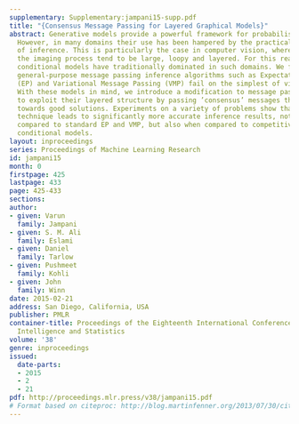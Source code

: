 ```yaml
---
supplementary: Supplementary:jampani15-supp.pdf
title: "{Consensus Message Passing for Layered Graphical Models}"
abstract: Generative models provide a powerful framework for probabilistic reasoning.
  However, in many domains their use has been hampered by the practical difficulties
  of inference. This is particularly the case in computer vision, where models of
  the imaging process tend to be large, loopy and layered. For this reason bottom-up
  conditional models have traditionally dominated in such domains. We find that widely-used,
  general-purpose message passing inference algorithms such as Expectation Propagation
  (EP) and Variational Message Passing (VMP) fail on the simplest of vision models.
  With these models in mind, we introduce a modification to message passing that learns
  to exploit their layered structure by passing ’consensus’ messages that guide inference
  towards good solutions. Experiments on a variety of problems show that the proposed
  technique leads to significantly more accurate inference results, not only when
  compared to standard EP and VMP, but also when compared to competitive bottom-up
  conditional models.
layout: inproceedings
series: Proceedings of Machine Learning Research
id: jampani15
month: 0
firstpage: 425
lastpage: 433
page: 425-433
sections: 
author:
- given: Varun
  family: Jampani
- given: S. M. Ali
  family: Eslami
- given: Daniel
  family: Tarlow
- given: Pushmeet
  family: Kohli
- given: John
  family: Winn
date: 2015-02-21
address: San Diego, California, USA
publisher: PMLR
container-title: Proceedings of the Eighteenth International Conference on Artificial
  Intelligence and Statistics
volume: '38'
genre: inproceedings
issued:
  date-parts:
  - 2015
  - 2
  - 21
pdf: http://proceedings.mlr.press/v38/jampani15.pdf
# Format based on citeproc: http://blog.martinfenner.org/2013/07/30/citeproc-yaml-for-bibliographies/
---
```

